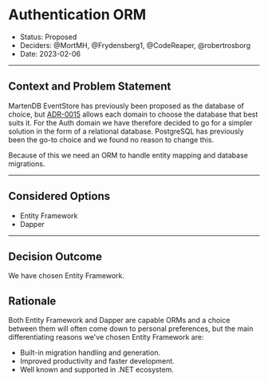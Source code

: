 # Authentication ORM

* Status: Proposed
* Deciders: @MortMH, @Frydensberg1, @CodeReaper, @robertrosborg
* Date: 2023-02-06

---

## Context and Problem Statement

MartenDB EventStore has previously been proposed as the database of choice, but [ADR-0015](0015-domains-responsible-for-persistance.md) allows each domain to choose the database that best suits it. For the Auth domain we have therefore decided to go for a simpler solution in the form of a relational database. PostgreSQL has previously been the go-to choice and we found no reason to change this.

Because of this we need an ORM to handle entity mapping and database migrations.

---

## Considered Options

* Entity Framework
* Dapper

---

## Decision Outcome

We have chosen Entity Framework.

## Rationale

Both Entity Framework and Dapper are capable ORMs and a choice between them will often come down to personal preferences, but the main differentiating reasons we've chosen Entity Framework are:

* Built-in migration handling and generation.
* Improved productivity and faster development.
* Well known and supported in .NET ecosystem.
